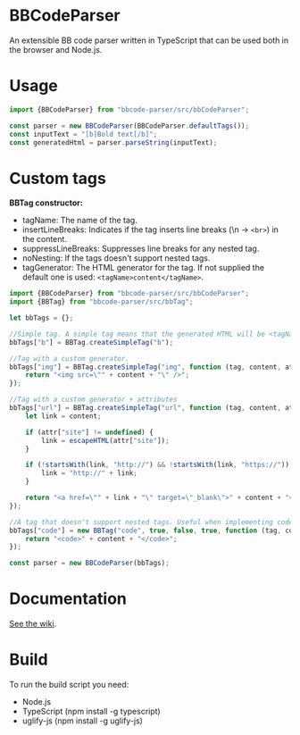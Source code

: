 BBCodeParser
============
An extensible BB code parser written in TypeScript that can be used
both in the browser and Node.js.

# Usage
```typescript
import {BBCodeParser} from "bbcode-parser/src/bbCodeParser";

const parser = new BBCodeParser(BBCodeParser.defaultTags());
const inputText = "[b]Bold text[/b]";
const generatedHtml = parser.parseString(inputText);
```

# Custom tags
<b>BBTag constructor:</b>
* tagName: The name of the tag.
* insertLineBreaks: Indicates if the tag inserts line breaks (\n -> `<br>`) in the content.
* suppressLineBreaks: Suppresses line breaks for any nested tag.
* noNesting: If the tags doesn't support nested tags.
* tagGenerator: The HTML generator for the tag. If not supplied the default one is used: `<tagName>content</tagName>`.

```javascript
import {BBCodeParser} from "bbcode-parser/src/bbCodeParser";
import {BBTag} from "bbcode-parser/src/bbTag";

let bbTags = {};

//Simple tag. A simple tag means that the generated HTML will be <tagName>content</tagName>
bbTags["b"] = BBTag.createSimpleTag("b");

//Tag with a custom generator.
bbTags["img"] = BBTag.createSimpleTag("img", function (tag, content, attr) {
	return "<img src=\"" + content + "\" />";
});

//Tag with a custom generator + attributes
bbTags["url"] = BBTag.createSimpleTag("url", function (tag, content, attr) {
	let link = content;

	if (attr["site"] != undefined) {
		link = escapeHTML(attr["site"]);
 	}

	if (!startsWith(link, "http://") && !startsWith(link, "https://")) {
		link = "http://" + link;
	}

	return "<a href=\"" + link + "\" target=\"_blank\">" + content + "</a>";
});

//A tag that doesn't support nested tags. Useful when implementing code highlighting.
bbTags["code"] = new BBTag("code", true, false, true, function (tag, content, attr) {
    return "<code>" + content + "</code>";
});

const parser = new BBCodeParser(bbTags);
```

# Documentation
[See the wiki](https://github.com/svenslaggare/BBCodeParser/wiki/Documentation).

# Build
To run the build script you need:
* Node.js
* TypeScript (npm install -g typescript)
* uglify-js (npm install -g uglify-js)
